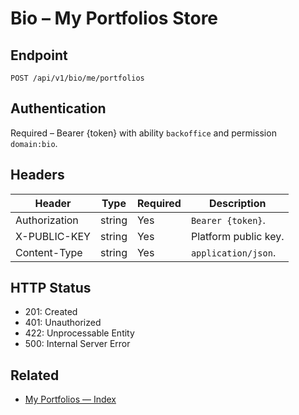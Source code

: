 # Bio – My Portfolios Store

## Endpoint

```
POST /api/v1/bio/me/portfolios
```

## Authentication

Required – Bearer {token} with ability `backoffice` and permission `domain:bio`.

## Headers

| Header           | Type   | Required | Description |
| ---------------- | ------ | -------- | ----------- |
| Authorization    | string | Yes      | `Bearer {token}`. |
| X-PUBLIC-KEY     | string | Yes      | Platform public key. |
| Content-Type     | string | Yes      | `application/json`. |

## HTTP Status

- 201: Created
- 401: Unauthorized
- 422: Unprocessable Entity
- 500: Internal Server Error

## Related

- [My Portfolios — Index](MyPortfoliosIndex.md)
